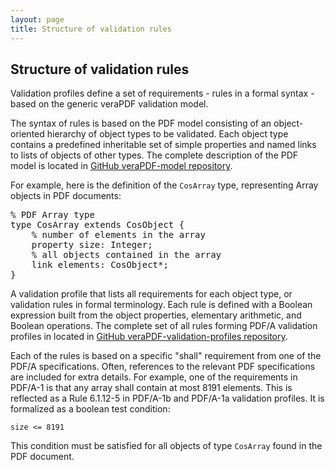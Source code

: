 ```yaml
---
layout: page
title: Structure of validation rules
---
```


Structure of validation rules
---------------


Validation profiles define a set of requirements - rules in a formal syntax - based on the generic veraPDF validation model. 

The syntax of rules is based on the PDF model consisting of an object-oriented hierarchy of object types to be validated. Each object type contains a predefined inheritable set of simple properties and named links to lists of objects of other types. The complete description of the PDF model is located in [GitHub veraPDF-model repository](https://github.com/veraPDF/veraPDF-model).

For example, here is the definition of the `CosArray` type, representing Array objects in PDF documents:

<pre>
% PDF Array type	
type CosArray extends CosObject {
	% number of elements in the array
	property size: Integer;
	% all objects contained in the array
	link elements: CosObject*;
}
</pre>

A validation profile that lists all requirements for each object type, or validation rules in formal terminology. Each rule is defined with a Boolean expression built from the object properties, elementary arithmetic, and Boolean operations. The complete set of all rules forming PDF/A validation profiles in located in [GitHub veraPDF-validation-profiles repository](https://github.com/veraPDF/veraPDF-validation-profiles).

Each of the rules is based on a specific "shall" requirement from one of the PDF/A specifications. Often, references to the relevant PDF specifications are included for extra details. For example, one of the requirements in PDF/A-1 is that any array shall contain at most 8191 elements. This is reflected as a Rule 6.1.12-5 in PDF/A-1b and PDF/A-1a validation profiles. It is formalized as a boolean test condition:

`size <= 8191`

This condition must be satisfied for all objects of type `CosArray` found in the PDF document.